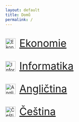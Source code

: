 ```yaml
---
layout: default
title: Domů
permalink: /
---
```


<div style="display: flex; gap: 0.75rem; margin-top: 2rem;">
    <img data-img-type="icon" src="./assets/ekonomie.svg" alt="Ekonomie" style="width: 2rem; height: 2rem; margin-top: auto; margin-bottom: auto;"/>
    <a href="./ekonomie/" style="font-size: 2rem;">Ekonomie</a>
</div>

<div style="display: flex; gap: 0.75rem; margin-top: 2rem;">
    <img data-img-type="icon" src="./assets/informatika.svg" alt="Informatika" style="width: 2rem; height: 2rem; margin-top: auto; margin-bottom: auto;"/>
    <a href="./informatika/" style="font-size: 2rem;">Informatika</a>
</div>

<div style="display: flex; gap: 0.75rem; margin-top: 2rem;">
    <img data-img-type="icon" src="./assets/language.svg" alt="Angličtina" style="width: 2rem; height: 2rem; margin-top: auto; margin-bottom: auto;"/>
    <a href="./anglictina/" style="font-size: 2rem;">Angličtina</a>
</div>

<div style="display: flex; gap: 0.75rem; margin-top: 2rem;">
    <img data-img-type="icon" src="./assets/book.svg" alt="Čeština" style="width: 2rem; height: 2rem; margin-top: auto; margin-bottom: auto;"/>
    <a href="./cestina/" style="font-size: 2rem;">Čeština</a>
</div>
